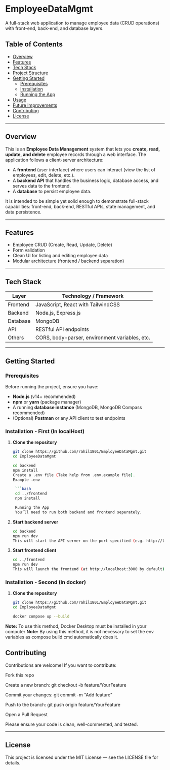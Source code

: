 # EmployeeDataMgmt

A full-stack web application to manage employee data (CRUD operations) with front-end, back-end, and database layers.

## Table of Contents

- [Overview](#overview)  
- [Features](#features)  
- [Tech Stack](#tech-stack)  
- [Project Structure](#project-structure)  
- [Getting Started](#getting-started)  
  - [Prerequisites](#prerequisites)  
  - [Installation](#installation)  
  - [Running the App](#running-the-app)  
- [Usage](#usage)  
- [Future Improvements](#future-improvements)  
- [Contributing](#contributing)  
- [License](#license)  

---

## Overview

This is an **Employee Data Management** system that lets you **create, read, update, and delete** employee records through a web interface. The application follows a client-server architecture:  

- A **frontend** (user interface) where users can interact (view the list of employees, edit, delete, etc.).  
- A **backend API** that handles the business logic, database access, and serves data to the frontend.  
- A **database** to persist employee data.  

It is intended to be simple yet solid enough to demonstrate full-stack capabilities: front-end, back-end, RESTful APIs, state management, and data persistence.

---

## Features

- Employee CRUD (Create, Read, Update, Delete)  
- Form validation 
- Clean UI for listing and editing employee data
- Modular architecture (frontend / backend separation)

---

## Tech Stack

| Layer        | Technology / Framework         |
|---------------|--------------------------------|
| Frontend      | JavaScript, React with TailwindCSS |
| Backend       | Node.js, Express.js |
| Database      | MongoDB |
| API           | RESTful API endpoints |
| Others        | CORS, body-parser, environment variables, etc. |

---

## Getting Started

### Prerequisites

Before running the project, ensure you have:

- **Node.js** (v14+ recommended)  
- **npm** or **yarn** (package manager)  
- A running **database instance** (MongoDB, MongoDB Compass recommended)  
- (Optional) **Postman** or any API client to test endpoints  

### Installation - First (In localHost)

1. **Clone the repository**

   ```bash
   git clone https://github.com/rahil1801/EmployeeDataMgmt.git
   cd EmployeeDataMgmt

   cd backend
   npm install
   Create a .env file (Take help from .env.example file).
   Example .env

    ```bash
    cd ../frontend
    npm install

    Running the App
    You’ll need to run both backend and frontend seperately.

2. **Start backend server**

    ```bash
    cd backend
    npm run dev
    This will start the API server on the port specified (e.g. http://localhost:4000).

3. **Start frontend client**

    ```bash
    cd ../frontend
    npm run dev
    This will launch the frontend (at http://localhost:3000 by default), and the UI will call your backend APIs for CRUD operations.

### Installation - Second (In docker)

1. **Clone the repository**

   ```bash
   git clone https://github.com/rahil1801/EmployeeDataMgmt.git
   cd EmployeeDataMgmt

   docker compose up --build

**Note:** To use this method, Docker Desktop must be installed in your computer
**Note:** By using this method, it is not necessary to set the env variables as compose build cmd automatically does it.

## Contributing

Contributions are welcome! If you want to contribute:

Fork this repo

Create a new branch: git checkout -b feature/YourFeature

Commit your changes: git commit -m "Add feature"

Push to the branch: git push origin feature/YourFeature

Open a Pull Request

Please ensure your code is clean, well-commented, and tested.

---

## License

This project is licensed under the MIT License — see the LICENSE file for details.
